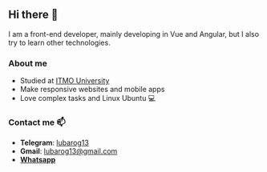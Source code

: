 ## Hi there 👋
 
I am a front-end developer, mainly developing in Vue and Angular, but I also try to learn other technologies.

### About me
- Studied at [ITMO University](https://en.itmo.ru/)
- Make responsive websites and mobile apps
- Love complex tasks and Linux Ubuntu 💻

### Contact me 📫
  - __Telegram__: [lubarog13](https://telegram.me/lubarog13)
  - __Gmail__: [lubarog13@gmail.com](mailto:lubarog13@gmail.com) 
  - __[Whatsapp](https://api.whatsapp.com/send?phone=79817668148)__
